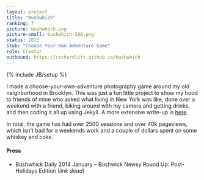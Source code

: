```yaml
---
layout: project
title: "Bushwhich"
ranking: 7
picture: bushwhich.png
picture-small: bushwhich-200.png
status: 2013
stub: "Choose-Your-Own-Adventure Game"
role: Creator
outbound: https://richardlitt.github.io/bushwhich
---
```

{% include JB/setup %}

I made a choose-your-own-adventure photography game around my old neighborhood in Brooklyn. This was just a fun little project to show my hood to friends of mine who asked what living in New York was like, done over a weekend with a friend, biking around with my camera and getting drinks, and then coding it all up using Jekyll. A more extensive write-up is [here](https://burntfen.com/2013-12-22/12-08-bushwhich/).

In total, the game has had over 2500 sessions and over 40k pageviews, which isn't bad for a weekends work and a couple of dollars spent on some whiskey and coke.

#### Press

- Bushwhick Daily 2014 January – Bushwick Newsy Round Up: Post-Holidays Edition (_link dead_)
